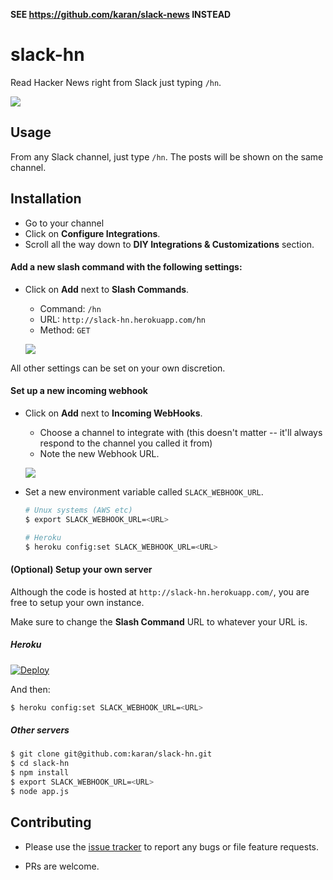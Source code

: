 **SEE https://github.com/karan/slack-news INSTEAD**

slack-hn
========

Read Hacker News right from Slack just typing `/hn`.

![](http://i.imgur.com/kpdF7SR.gif)

## Usage

From any Slack channel, just type `/hn`. The posts will be shown on the same channel.

## Installation

- Go to your channel
- Click on **Configure Integrations**.
- Scroll all the way down to **DIY Integrations & Customizations** section.

#### Add a new slash command with the following settings:

- Click on **Add** next to **Slash Commands**.

  - Command: `/hn`
  - URL: `http://slack-hn.herokuapp.com/hn`
  - Method: `GET`

  ![](http://i.imgur.com/vNL3MCk.png)

All other settings can be set on your own discretion.

#### Set up a new incoming webhook

- Click on **Add** next to **Incoming WebHooks**.

  - Choose a channel to integrate with (this doesn't matter -- it'll always respond to the channel you called it from)
  - Note the new Webhook URL.

  ![](http://i.imgur.com/JRJ92xj.png)

- Set a new environment variable called `SLACK_WEBHOOK_URL`.

  ```bash
  # Unux systems (AWS etc)
  $ export SLACK_WEBHOOK_URL=<URL>

  # Heroku
  $ heroku config:set SLACK_WEBHOOK_URL=<URL>
  ```

#### (Optional) Setup your own server

Although the code is hosted at `http://slack-hn.herokuapp.com/`, you are free to setup your own instance.

Make sure to change the **Slash Command** URL to whatever your URL is.

##### Heroku

[![Deploy](https://www.herokucdn.com/deploy/button.png)](https://heroku.com/deploy?template=https://github.com/karan/slack-hn/tree/master)

And then:

```bash
$ heroku config:set SLACK_WEBHOOK_URL=<URL>
```

##### Other servers

```bash
$ git clone git@github.com:karan/slack-hn.git
$ cd slack-hn
$ npm install
$ export SLACK_WEBHOOK_URL=<URL>
$ node app.js
```

## Contributing

- Please use the [issue tracker]() to report any bugs or file feature requests.

- PRs are welcome.
